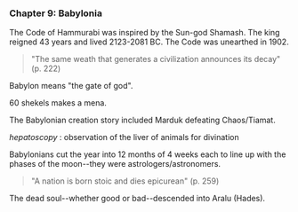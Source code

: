 ### Chapter 9: Babylonia

The Code of Hammurabi was inspired by the Sun-god Shamash. The king reigned 43 years and lived 2123-2081 BC. The Code was unearthed in 1902.

>"The same weath that generates a civilization announces its decay" (p. 222)

Babylon means "the gate of god".

60 shekels makes a mena.

The Babylonian creation story included Marduk defeating Chaos/Tiamat.

*hepatoscopy*
: observation of the liver of animals for divination

Babylonians cut the year into 12 months of 4 weeks each to line up with the phases of the moon--they were astrologers/astronomers.

>"A nation is born stoic and dies epicurean" (p. 259)

The dead soul--whether good or bad--descended into Aralu (Hades).
